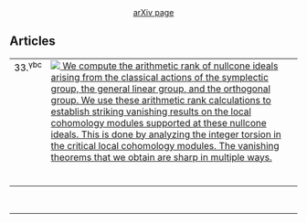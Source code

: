 <HTML>
<head>


<meta name="theme-color" content="#ffffff">



<meta name="viewport" content="width=device-width, initial-scale=1.0">
<link rel="stylesheet" type="text/css" href="jstyle.css">

<center>
<a href="http://arxiv.org/a/jeffries_j_1">arXiv page</a>
</center>
</div>



<div class="banana">

<h2>Articles</h2>

  <table style="color:#000000">


<tr valign="top"><td> 33.<sup>&gamma;bc</sup></td>
<td><a href="https://arxiv.org/abs/2509.20470.pdf"><img src="pdf.gi<b>The arithmetic rank of determinantal nullcones</b>,
<br>  with Vaibhav Pandey, Anurag K. Singh, and Uli Walther,
<br> 52 pp.<br>

<details><summary>Abstract:</summary><p align="justify">
We compute the arithmetic rank of nullcone ideals arising from the classical actions of the symplectic group, the general linear group, and the orthogonal group. We use these arithmetic rank calculations to establish striking vanishing results on the local cohomology modules supported at these nullcone ideals. This is done by analyzing the integer torsion in the critical local cohomology modules. The vanishing theorems that we obtain are sharp in multiple ways.
<br><br>
</p></details>
</td></tr>


</table>

</div>

<br>
<hr color=#808080>

<br><br>

<center>

</BODY>
